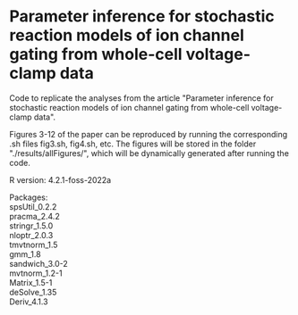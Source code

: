 # Parameter inference for stochastic reaction models of ion channel gating from whole-cell voltage-clamp data
Code to replicate the analyses from the article "Parameter inference for stochastic reaction models of ion channel gating from whole-cell voltage-clamp data".

Figures 3-12 of the paper can be reproduced by running the corresponding .sh files fig3.sh, fig4.sh, etc. The figures will be stored in the folder "./results/allFigures/", which will be dynamically generated after running the code.

R version: 4.2.1-foss-2022a

Packages: <br>
spsUtil_0.2.2 <br>
pracma_2.4.2 <br>
stringr_1.5.0 <br>
nloptr_2.0.3 <br>
tmvtnorm_1.5 <br>
gmm_1.8 <br>
sandwich_3.0-2 <br>
mvtnorm_1.2-1 <br>
Matrix_1.5-1 <br>
deSolve_1.35 <br>
Deriv_4.1.3
